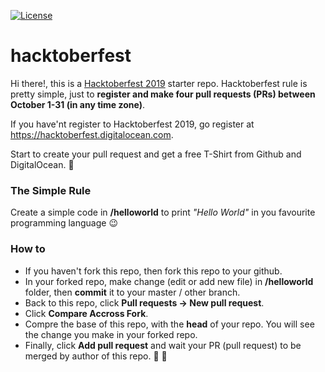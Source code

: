 [![License](https://img.shields.io/github/license/ezralazuardy/hacktoberfest)](https://github.com/ezralazuardy/hacktoberfest/blob/master/LICENSE)

# hacktoberfest

Hi there!, this is a [Hacktoberfest 2019](https://hacktoberfest.digitalocean.com) starter repo. Hacktoberfest rule is pretty simple, just to **register and make four pull requests (PRs) between October 1-31 (in any time zone)**.

If you have'nt register to Hacktoberfest 2019, go register at https://hacktoberfest.digitalocean.com.

Start to create your pull request and get a free T-Shirt from Github and DigitalOcean. :tada:

### The Simple Rule

Create a simple code in **/helloworld** to print *"Hello World"* in you favourite programming language :wink:

### How to

- If you haven't fork this repo, then fork this repo to your github.
- In your forked repo, make change (edit or add new file) in **/helloworld** folder, then **commit** it to your master / other branch.
- Back to this repo, click **Pull requests -> New pull request**.
- Click **Compare Accross Fork**.
- Compre the base of this repo, with the **head** of your repo. You will see the change you make in your forked repo.
- Finally, click **Add pull request** and wait your PR (pull request) to be merged by author of this repo.  :tada: :tada:
